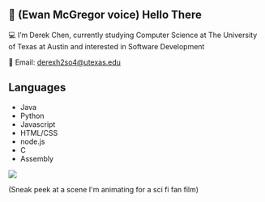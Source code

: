 ## 👋 (Ewan McGregor voice) Hello There

💻 I’m Derek Chen, currently studying Computer Science at The University of Texas at Austin and interested in Software Development

📧 Email: derexh2so4@utexas.edu

## Languages

* Java
* Python
* Javascript
* HTML/CSS
* node.js
* C
* Assembly

![](https://i.imgur.com/CgBspOI.png)

(Sneak peek at a scene I'm animating for a sci fi fan film)
